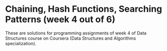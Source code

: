 # Chaining, Hash Functions, Searching Patterns (week 4 out of 6) 

These are solutions for programming assignments of week 4 of Data Structures course on Coursera (Data Structures and Algorithms specialization). 
